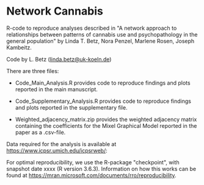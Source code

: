 # Network Cannabis
R-code to reproduce analyses described in "A network approach to relationships between patterns of cannabis use and psychopathology in the general population" by Linda T. Betz, Nora Penzel, Marlene Rosen, Joseph Kambeitz.  

Code by L. Betz (linda.betz@uk-koeln.de)

There are three files:

* Code_Main_Analysis.R provides code to reproduce findings and plots reported in the main manuscript.

* Code_Supplementary_Analysis.R provides code to reproduce findings and plots reported in the supplementary file.

* Weighted_adjacency_matrix.zip provides the weighted adjacency matrix containing the coefficients for the Mixel Graphical Model reported in the paper as a .csv-file.

Data required for the analysis is available at https://www.icpsr.umich.edu/icpsrweb/:

For optimal reproducibility, we use the R-package "checkpoint", with snapshot date xxxx (R version 3.6.3). Information on how this works can be found at https://mran.microsoft.com/documents/rro/reproducibility.
